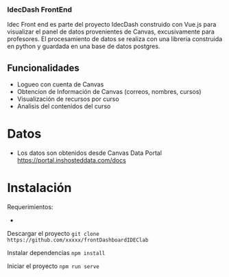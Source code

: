 ### IdecDash FrontEnd

Idec Front end es parte del proyecto IdecDash construido con Vue.js para visualizar el panel de datos provenientes de Canvas, excusivamente para profesores. El procesamiento de datos se realiza con una libreria construida en python y guardada en una base de datos postgres.

## Funcionalidades

- Logueo con cuenta de Canvas
- Obtencion de Información de Canvas (correos, nombres, cursos)
- Visualización de recursos por curso
- Analisis del contenidos del curso

# Datos
- Los datos son obtenidos desde Canvas Data Portal https://portal.inshosteddata.com/docs

# Instalación
Requerimientos:

-

Descargar el proyecto
`git clone https://github.com/xxxxx/frontDashboardIDEClab`

Instalar dependencias
`npm install`

Iniciar el proyecto
`npm run serve`

